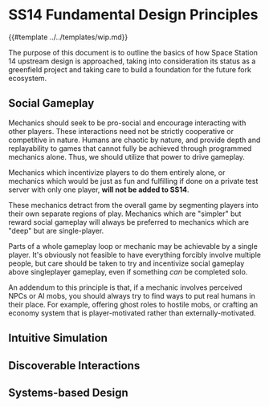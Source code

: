 # SS14 Fundamental Design Principles

{{#template ../../templates/wip.md}}

The purpose of this document is to outline the basics of how Space Station 14 upstream design is approached, taking into consideration its status as a greenfield project and taking care to build a foundation for the future fork ecosystem.

## Social Gameplay

Mechanics should seek to be pro-social and encourage interacting with other players. These interactions need not be strictly cooperative or competitive in nature. Humans are chaotic by nature, and provide depth and replayability to games that cannot fully be achieved through programmed mechanics alone. Thus, we should utilize that power to drive gameplay.

Mechanics which incentivize players to do them entirely alone, or mechanics which would be just as fun and fulfilling if done on a private test server with only one player, **will not be added to SS14**.

These mechanics detract from the overall game by segmenting players into their own separate regions of play. Mechanics which are "simpler" but reward social gameplay will always be preferred to mechanics which are "deep" but are single-player.

Parts of a whole gameplay loop or mechanic may be achievable by a single player. It's obviously not feasible to have everything forcibly involve multiple people, but care should be taken to try and incentivize social gameplay above singleplayer gameplay, even if something *can* be completed solo.

An addendum to this principle is that, if a mechanic involves perceived NPCs or AI mobs, you should always try to find ways to put real humans in their place. For example, offering ghost roles to hostile mobs, or crafting an economy system that is player-motivated rather than externally-motivated.

## Intuitive Simulation

## Discoverable Interactions

## Systems-based Design
